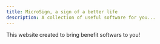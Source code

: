 ```yaml
---
title: MicroSign, a sign of a better life
description: A collection of useful software for you...
---
```

This website created to bring benefit softwars to you!
